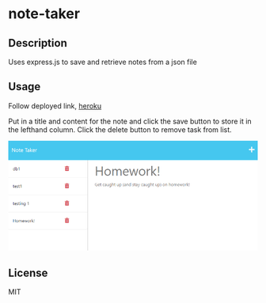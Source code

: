 # note-taker

## Description

Uses express.js to save and retrieve notes from a json file

## Usage

Follow deployed link, [heroku](https://note-taker-k001-cf91389e178a.herokuapp.com/notes)

Put in a title and content for the note and click the save button to store it in the lefthand column. Click the delete button to remove task from list.

  ![Note Taker Screenshot](assets/screenshot.png)


## License

MIT